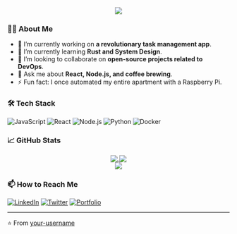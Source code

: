 <div align="center">
  <img src="https://readme-typing-svg.demolab.com?font=Fira+Code&weight=500&size=30&duration=4000&pause=1000&color=58A6FF&center=true&vCenter=true&width=435&lines=Hi+there+👋;I'm+Alex;Full-Stack+Developer" />
</div>

### 👨‍💻 About Me
- 🔭 I’m currently working on **a revolutionary task management app**.
- 🌱 I’m currently learning **Rust and System Design**.
- 👯 I’m looking to collaborate on **open-source projects related to DevOps**.
- 💬 Ask me about **React, Node.js, and coffee brewing**.
- ⚡ Fun fact: I once automated my entire apartment with a Raspberry Pi.

### 🛠️ Tech Stack
![JavaScript](https://img.shields.io/badge/JavaScript-F7DF1E?style=for-the-badge&logo=javascript&logoColor=black)
![React](https://img.shields.io/badge/React-20232A?style=for-the-badge&logo=react&logoColor=61DAFB)
![Node.js](https://img.shields.io/badge/Node.js-339933?style=for-the-badge&logo=nodedotjs&logoColor=white)
![Python](https://img.shields.io/badge/Python-3776AB?style=for-the-badge&logo=python&logoColor=white)
![Docker](https://img.shields.io/badge/Docker-2496ED?style=for-the-badge&logo=docker&logoColor=white)

### 📈 GitHub Stats
<div align="center">
  <a href="#">
    <img align="center" src="https://github-readme-stats.vercel.app/api/top-langs/?username=your-username&layout=compact&theme=radical" />
  </a>
  <a href="#">
    <img align="center" src="https://github-readme-stats.vercel.app/api?username=your-username&show_icons=true&theme=radical" />
  </a>
</div>

<div align="center">
  <img src="https://github.com/your-username/your-username/blob/output/github-contribution-grid-snake.svg" />
</div>

### 📫 How to Reach Me
[![LinkedIn](https://img.shields.io/badge/LinkedIn-0077B5?style=for-the-badge&logo=linkedin&logoColor=white)](https://linkedin.com/in/your-profile)
[![Twitter](https://img.shields.io/badge/Twitter-1DA1F2?style=for-the-badge&logo=twitter&logoColor=white)](https://twitter.com/your-handle)
[![Portfolio](https://img.shields.io/badge/Portfolio-%23000000.svg?style=for-the-badge&logo=firefox&logoColor=#FF7139)](https://yourwebsite.com)

---
⭐️ From [your-username](https://github.com/your-username)

